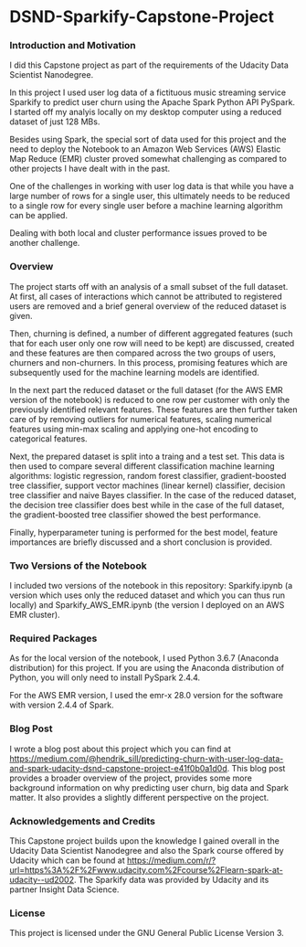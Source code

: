 # DSND-Sparkify-Capstone-Project

### Introduction and Motivation
I did this Capstone project as part of the requirements of the Udacity Data Scientist Nanodegree.

In this project I used user log data of a fictituous music streaming service Sparkify to predict user churn using the Apache
Spark Python API PySpark. I started off my analyis locally on my desktop computer using a reduced dataset of just 128 MBs.

Besides using Spark, the special sort of data used for this project and the need to deploy the Notebook to an Amazon Web Services
(AWS) Elastic Map Reduce (EMR) cluster proved somewhat challenging as compared to other projects I have dealt with in the past. 

One of the challenges in working with user log data is that while you have a large number of rows for a single user, this ultimately needs to be reduced to a single row for every single user before a machine learning algorithm can be applied.

Dealing with both local and cluster performance issues proved to be another challenge.

### Overview
The project starts off with an analysis of a small subset of the full dataset. At first, all cases of interactions which cannot be attributed to registered users are removed and a brief general overview of the reduced dataset is given. 

Then, churning is defined, a number of different aggregated features (such that for each user only one row will need to be kept) are discussed, created and these features are then compared across the two groups of users, churners and non-churners. In this process, promising features which are subsequently used for the machine learning models are identified.

In the next part the reduced dataset or the full dataset (for the AWS EMR version of the notebook) is reduced to one row per customer with only the previously identified relevant features. These features are then further taken care of by removing outliers for numerical features, scaling numerical features using min-max scaling and applying one-hot encoding to categorical features.

Next, the prepared dataset is split into a traing and a test set. This data is then used to compare several different classification machine learning algorithms: logistic regression, random forest classifier, gradient-boosted tree classifier, support vector machines (linear kernel) classifier, decision tree classifier and naive Bayes classifier. In the case of the reduced dataset, the decision tree classifier does best while in the case of the full dataset, the gradient-boosted tree classifier showed the best performance.

Finally, hyperparameter tuning is performed for the best model, feature importances are briefly discussed and a short conclusion is provided.

### Two Versions of the Notebook
I included two versions of the notebook in this repository: Sparkify.ipynb (a version which uses only the reduced dataset and which you can thus run locally) and Sparkify_AWS_EMR.ipynb (the version I deployed on an AWS EMR cluster).

### Required Packages

As for the local version of the notebook, I used Python 3.6.7 (Anaconda distribution) for this project. If you are using the Anaconda distribution of Python, you will only need to install PySpark 2.4.4.

For the AWS EMR version, I used the emr-x 28.0 version for the software with version 2.4.4 of Spark.

### Blog Post
I wrote a blog post about this project which you can find at https://medium.com/@hendrik_sill/predicting-churn-with-user-log-data-and-spark-udacity-dsnd-capstone-project-e41f0b0a1d0d. This blog post provides a broader overview of the project, provides some more background information on why predicting user churn, big data and Spark matter. It also provides a slightly different perspective on the project.

### Acknowledgements and Credits
This Capstone project builds upon the knowledge I gained overall in the Udacity Data Scientist Nanodegree and also the Spark course offered by Udacity which can be found at https://medium.com/r/?url=https%3A%2F%2Fwww.udacity.com%2Fcourse%2Flearn-spark-at-udacity--ud2002. The Sparkify data was provided by Udacity and its partner Insight Data Science.

### License

This project is licensed under the GNU General Public License Version 3.

